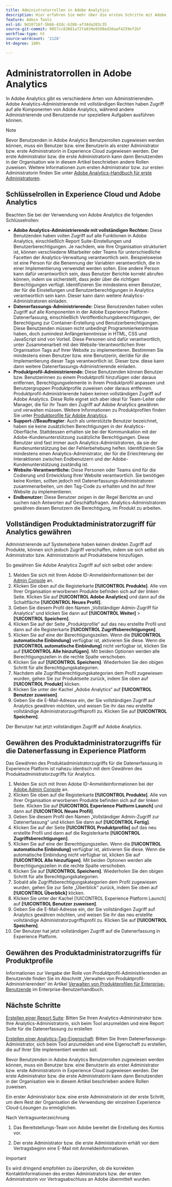 ```yaml
---
title: Administratorrollen in Adobe Analytics
description: Hier erfahren Sie mehr über die ersten Schritte mit Adobe Analytics, die unterschiedlichen Typen von Rollen und der Anmeldung bei der Benutzeroberfläche.
feature: Admin Tools
exl-id: 9d10716f-5b66-42dc-b288-af34da203c35
source-git-commit: 9057cc83881a72fa039e9398ed3daaf4259ef2bf
workflow-type: ht
source-wordcount: '1128'
ht-degree: 100%

---
```


# Administratorrollen in Adobe Analytics

In Adobe Analytics gibt es verschiedene Arten von Administrierenden. Adobe Analytics-Administrierende mit vollständigen Rechten haben Zugriff auf alle Komponenten von Adobe Analytics, während andere Administrierende und Benutzende nur speziellere Aufgaben ausführen können.

>[!NOTE]
>
>Bevor Benutzenden in Adobe Analytics Benutzerrollen zugewiesen werden können, muss ein Benutzer bzw. eine Benutzerin als erster Administrator bzw. erste Administratorin in Experience Cloud zugewiesen werden. Der erste Administrator bzw. die erste Administratorin kann dann Benutzenden in der Organisation wie in diesem Artikel beschrieben andere Rollen zuweisen. Weitere Informationen zum ersten Administrator bzw. zur ersten Administratorin finden Sie unter [Adobe Analytics-Handbuch für erste Administratoren](/help/admin/admin-console/first-admin-guide.md).


## Schlüsselrollen in Experience Cloud und Adobe Analytics

Beachten Sie bei der Verwendung von Adobe Analytics die folgenden Schlüsselrollen:

* **Adobe Analytics-Administrierende mit vollständigen Rechten:** Diese Benutzenden haben vollen Zugriff auf alle Funktionen in Adobe Analytics, einschließlich Report Suite-Einstellungen und Benutzerberechtigungen. Je nachdem, wie Ihre Organisation strukturiert ist, können verschiedene Mitarbeiter oder Teams für unterschiedliche Facetten der Analytics-Verwaltung verantwortlich sein. Beispielsweise ist eine Person für die Benennung der Variablen verantwortlich, die in einer Implementierung verwendet werden sollen. Eine andere Person kann dafür verantwortlich sein, dass Benutzer Berichte korrekt abrufen können, indem sie sicherstellt, dass jeder über die richtigen Berechtigungen verfügt. Identifizieren Sie mindestens einen Benutzer, der für die Einstellungen und Benutzerberechtigungen in Analytics verantwortlich sein kann. Dieser kann dann weitere Analytics-Administratoren einladen.
* **Datenerfassungs-Administrierende:** Diese Benutzenden haben vollen Zugriff auf alle Komponenten in der Adobe Experience Platform-Datenerfassung, einschließlich Veröffentlichungsberechtigungen, der Berechtigung zur Container-Erstellung und Benutzerberechtigungen. Diese Benutzenden müssen nicht unbedingt Programmierkenntnisse haben, doch zumindest Anfängerkenntnisse in HTML, CSS und JavaScript sind von Vorteil. Diese Personen sind dafür verantwortlich, unter Zusammenarbeit mit den Website-Verantwortlichen Ihrer Organisation Tags auf Ihrer Website zu implementieren. Bestimmen Sie mindestens einen Benutzer bzw. eine Benutzerin, der/die für die Implementierung dieser Tags verantwortlich ist. Dieser bzw. diese kann dann weitere Datenerfassungs-Administrierende einladen.
* **Produktprofil-Administrierende:** Diese Benutzenden können Benutzer bzw. Benutzerinnen zu einem Produktprofil hinzufügen oder daraus entfernen, Berechtigungselemente in ihrem Produktprofil anpassen und Benutzergruppen Produktprofile zuweisen oder daraus entfernen. Produktprofil-Administrierende haben keinen vollständigen Zugriff auf Adobe Analytics. Diese Rolle eignet sich aber ideal für Team-Leiter oder Manager, die für ihr Team den Zugriff auf Adobe Analytics gewähren und verwalten müssen. Weitere Informationen zu Produktprofilen finden Sie unter [Produktprofile für Adobe Analytics](/help/admin/admin-console/permissions/product-profile.md).
* **Support-//Beauftragter**: Auch als unterstützte Benutzer bezeichnet, haben sie keine zusätzlichen Berechtigungen in der Analytics-Oberfläche. Stattdessen erhalten sie bei der Kommunikation mit der Adobe-Kundenunterstützung zusätzliche Berechtigungen. Diese Benutzer sind fast immer auch Analytics-Administratoren, da sie der Kundenunterstützung bei der Fehlerbehebung helfen. Identifizieren Sie mindestens einen Analytics-Administrator, der für die Erleichterung der Interaktionen zwischen Endbenutzern und der Adobe-Kundenunterstützung zuständig ist.
* **Website-Verantwortliche:** Diese Personen oder Teams sind für die Codierung und Entwicklung Ihrer Website verantwortlich. Sie benötigen keine Konten, sollten jedoch mit Datenerfassungs-Administratoren zusammenarbeiten, um den Tag-Code zu erhalten und ihn auf Ihrer Website zu implementieren.
* **Endbenutzer:** Diese Benutzer zeigen in der Regel Berichte an und suchen nach Antworten auf Geschäftsfragen. Analytics-Administratoren gewähren diesen Benutzern die Berechtigung, im Produkt zu arbeiten.

## Vollständigen Produktadministratorzugriff für Analytics gewähren

Administrierende auf Systemebene haben keinen direkten Zugriff auf Produkte, können sich jedoch Zugriff verschaffen, indem sie sich selbst als Administrator bzw. Administratorin auf Produktebene hinzufügen.

So gewähren Sie Adobe Analytics Zugriff auf sich selbst oder andere:

1. Melden Sie sich mit Ihren Adobe ID-Anmeldeinformationen bei der [Admin Console](https://adminconsole.adobe.com/) an.
1. Klicken Sie oben auf die Registerkarte **[!UICONTROL Produkte]**. Alle von Ihrer Organisation erworbenen Produkte befinden sich auf der linken Seite. Klicken Sie auf **[!UICONTROL Adobe Analytics]** und dann auf die Schaltfläche **[!UICONTROL Neues Profil]**.
1. Geben Sie diesem Profil den Namen „Vollständiger Admin-Zugriff für Analytics“ und klicken Sie dann auf **[!UICONTROL Weiter]** > **[!UICONTROL Speichern]**.
1. Klicken Sie auf der Seite „Produktprofile“ auf das neu erstellte Profil und dann auf die Registerkarte **[!UICONTROL Zugriffsberechtigungen]**.
1. Klicken Sie auf eine der Berechtigungszeilen. Wenn die **[!UICONTROL automatische Einbindung]** verfügbar ist, aktivieren Sie diese. Wenn die **[!UICONTROL automatische Einbindung]** nicht verfügbar ist, klicken Sie auf **[!UICONTROL Alle hinzufügen]**. Mit beiden Optionen werden alle Berechtigungszeilen in die rechte Spalte verschoben.
1. Klicken Sie auf **[!UICONTROL Speichern]**.
Wiederholen Sie den obigen Schritt für alle Berechtigungskategorien.
1. Nachdem alle Zugriffsberechtigungskategorien dem Profil zugewiesen wurden, gehen Sie zur Produktseite zurück, indem Sie oben auf **[!UICONTROL Produkt]** klicken.
1. Klicken Sie unter der Kachel „Adobe Analytics“ auf **[!UICONTROL Benutzer zuweisen]**.
1. Geben Sie die E-Mail-Adresse ein, der Sie vollständigen Zugriff auf Analytics gewähren möchten, und weisen Sie ihr das neu erstellte vollständige Administratorzugriffsprofil zu. Klicken Sie auf **[!UICONTROL Speichern]**.

Der Benutzer hat jetzt vollständigen Zugriff auf Adobe Analytics.

## Gewähren des Produktadministratorzugriffs für die Datenerfassung in Experience Platform

Das Gewähren des Produktadministratorzugriffs für die Datenerfassung in Experience Platform ist nahezu identisch mit dem Gewähren des Produktadministratorzugriffs für Analytics.

1. Melden Sie sich mit Ihren Adobe ID-Anmeldeinformationen bei der [Adobe Admin Console](https://adminconsole.adobe.com) an.
1. Klicken Sie oben auf die Registerkarte **[!UICONTROL Produkte]**. Alle von Ihrer Organisation erworbenen Produkte befinden sich auf der linken Seite. Klicken Sie auf **[!UICONTROL Experience Platform Launch]** und dann auf **[!UICONTROL Neues Profil]**.
1. Geben Sie diesem Profil den Namen „Vollständiger Admin-Zugriff zur Datenerfassung“ und klicken Sie dann auf **[!UICONTROL Fertig]**.
1. Klicken Sie auf der Seite **[!UICONTROL Produktprofile]** auf das neu erstellte Profil und dann auf die Registerkarte **[!UICONTROL Zugriffsberechtigungen]**.
1. Klicken Sie auf eine der Berechtigungszeilen. Wenn die **[!UICONTROL automatische Einbindung]** verfügbar ist, aktivieren Sie diese. Wenn die automatische Einbindung nicht verfügbar ist, klicken Sie auf **[!UICONTROL Alle hinzufügen]**. Mit beiden Optionen werden alle Berechtigungszeilen in die rechte Spalte verschoben.
1. Klicken Sie auf **[!UICONTROL Speichern]**. Wiederholen Sie den obigen Schritt für alle Berechtigungskategorien.
1. Sobald alle Zugriffsberechtigungskategorien dem Profil zugewiesen wurden, gehen Sie zur Seite „Überblick“ zurück, indem Sie oben auf **[!UICONTROL Überblick]** klicken.
1. Klicken Sie unter der Kachel [!UICONTROL Experience Platform Launch] auf **[!UICONTROL Benutzer zuweisen]**.
1. Geben Sie die E-Mail-Adresse ein, der Sie vollständigen Zugriff auf Analytics gewähren möchten, und weisen Sie ihr das neu erstellte vollständige Administratorzugriffsprofil zu. Klicken Sie auf **[!UICONTROL Speichern]**.
1. Der Benutzer hat jetzt vollständigen Zugriff auf die Datenerfassung in Experience Platform.

## Gewähren des Produktadministratorzugriffs für Produktprofile

Informationen zur Vergabe der Rolle von Produktprofil-Administrierenden an Benutzende finden Sie im Abschnitt „Verwalten von Produktprofil-Administrierenden“ im Artikel [Verwalten von Produktprofilen für Enterprise-Benutzende](https://helpx.adobe.com/de/enterprise/using/manage-product-profiles.html) im Enterprise-Benutzerhandbuch.

## Nächste Schritte

[Erstellen einer Report Suite](/help/admin/admin/c-manage-report-suites/c-new-report-suite/t-create-a-report-suite.md): Bitten Sie Ihren Analytics-Admininstrator bzw. Ihre Analytics-Administratorin, sich beim Tool anzumelden und eine Report Suite für die Datenerfassung zu erstellen

[Erstellen einer Analytics-Tag-Eigenschaft](/help/implement/launch/create-analytics-property.md): Bitten Sie Ihren Datenerfassungs-Administrator, sich beim Tool anzumelden und eine Eigenschaft zu erstellen, die auf Ihrer Site implementiert werden soll.

Bevor Benutzenden in Adobe Analytics Benutzerrollen zugewiesen werden können, muss ein Benutzer bzw. eine Benutzerin als erster Administrator bzw. erste Administratorin in Experience Cloud zugewiesen werden. Der erste Administrator bzw. die erste Administratorin kann dann Benutzenden in der Organisation wie in diesem Artikel beschrieben andere Rollen zuweisen.

Ein erster Administrator bzw. eine erste Administratorin ist der erste Schritt, um dem Rest der Organisation die Verwendung der einzelnen Experience Cloud-Lösungen zu ermöglichen.

Nach Vertragsunterzeichnung

1. Das Bereitstellungs-Team von Adobe bereitet die Erstellung des Kontos vor.

1. Der erste Administrator bzw. die erste Administratorin erhält vor dem Vertragsbeginn eine E-Mail mit Anmeldeinformationen.

>[!IMPORTANT]
>
>   Es wird dringend empfohlen zu überprüfen, ob die korrekten Kontaktinformationen des ersten Administrators bzw. der ersten Administratorin vor Vertragsabschluss an Adobe übermittelt wurden.

